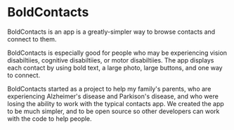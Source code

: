 #  BoldContacts

BoldContacts is an app is a greatly-simpler way to browse contacts and connect to them.

BoldContacts is especially good for people who may be experiencing vision disabiltiies, cognitive disabiltiies, or motor disabiltiies. The app displays each contact by using bold text, a large photo, large buttons, and one way to connect.
 
BoldContacts started as a project to help my family's parents, who are experiencing Alzheimer's disease and Parkison's disease, and who were losing the ability to work with the typical contacts app. We created the app to be much simpler, and to be open source so other developers can work with the code to help people.

